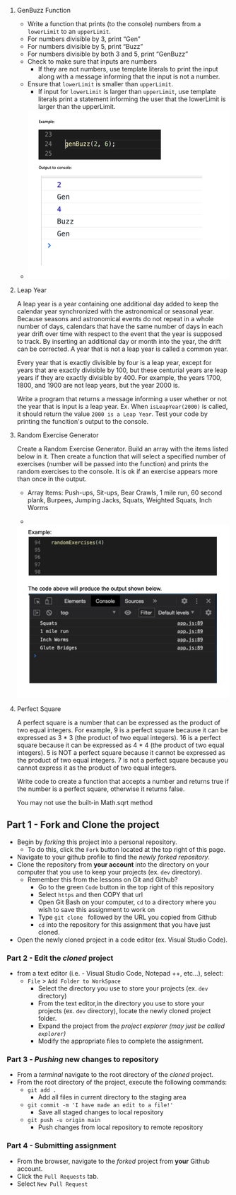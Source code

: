 1. GenBuzz Function
        
   * Write a function that prints (to the console) numbers from a `lowerLimit` to an `upperLimit`.
   * For numbers divisible by 3, print “Gen”
   * For numbers divisible by 5, print “Buzz”
   * For numbers divisible by both 3 and 5, print “GenBuzz”
   * Check to make sure that inputs are numbers
     * If they are not numbers, use template literals to print the input along with a message informing that the input is not a number.
   * Ensure that `lowerLimit` is smaller than `upperLimit`.
     * If input for `lowerLimit` is larger than `upperLimit`, use template literals print a statement informing the user that the lowerLimit is larger than the upperLimit.
   * <img src="resources/img/genbuzz-example.png"> 
     


2. Leap Year

    A leap year is a year containing one additional day added to keep the calendar year synchronized with the astronomical or seasonal year. Because seasons and astronomical events do not repeat in a whole number of days, calendars that have the same number of days in each year drift over time with respect to the event that the year is supposed to track. By inserting an additional day or month into the year, the drift can be corrected. A year that is not a leap year is called a common year.

    Every year that is exactly divisible by four is a leap year, except for years that are exactly divisible by 100, but these centurial years are leap years if they are exactly divisible by 400. For example, the years 1700, 1800, and 1900 are not leap years, but the year 2000 is.

    Write a program that returns a message informing a user whether or not the year that is input is a leap year. Ex. When `isLeapYear(2000)` is called, it should return the value `2000 is a Leap Year`. Test your code by printing the funcition's output to the console.

3. Random Exercise Generator

   Create a Random Exercise Generator. Build an array with the items listed below in it. Then create a function that will select a specified number of exercises (number will be passed into the function) and prints the random exercises to the console. It is ok if an exercise appears more than once in the output.

    * Array Items: Push-ups, Sit-ups, Bear Crawls, 1 mile run, 60 second plank, Burpees, Jumping Jacks, Squats, Weighted Squats, Inch Worms

    * 
     <img src="resources/img/random-exercises.png">

4. Perfect Square

    A perfect square is a number that can be expressed as the product of two equal integers. For example, 9 is a perfect square because it can be expressed as 3 * 3 (the product of two equal integers). 16 is a perfect square because it can be expressed as 4 * 4 (the product of two equal integers). 5 is NOT a perfect square because it cannot be expressed as the product of two equal integers. 7 is not a perfect square because you cannot express it as the product of two equal integers.

    Write code to create a function that accepts a number and returns true if the number is a perfect square, otherwise it returns false.

    You may not use the built-in Math.sqrt method

## Part 1 - Fork and Clone the project

* Begin by _forking_ this project into a personal repository.
   * To do this, click the `Fork` button located at the top right of this page.
* Navigate to your github profile to find the _newly forked repository_.
* Clone the repository from **your account** into the directory on your computer that you use to keep your projects (ex. `dev` directory).
    - Remember this from the lessons on Git and Github?
        - Go to the green `Code` button in the top right of this repository
        - Select `https` and then COPY that url
        - Open Git Bash on your computer, `cd` to a directory where you wish to save this assignment to work on
        - Type `git clone ` followed by the URL you copied from Github
        - `cd` into the repository for this assignment that you have just cloned.
* Open the newly cloned project in a code editor (ex. Visual Studio Code). 

### Part 2 - Edit the _cloned_ project

* from a text editor (i.e. - Visual Studio Code, Notepad ++, etc...), select:
  * `File` > `Add Folder to WorkSpace`
    * Select the directory you use to store your projects (ex. `dev` directory) 
    * From the text editor,in the directory you use to store your projects (ex. `dev` directory), locate the newly cloned project folder.
    * Expand the project from the _project explorer (may just be called `explorer`)_
    * Modify the appropriate files to complete the assignment.
    

### Part 3 - _Pushing_ new changes to repository

* From a _terminal_ navigate to the root directory of the _cloned_ project.
* From the root directory of the project, execute the following commands:
    * `git add .`
        * Add all files in current directory to the staging area       
    * `git commit -m 'I have made an edit to a file!'`
        * Save all staged changes to local repository
    * `git push -u origin main`
        * Push changes from local repository to remote repository

### Part 4 - Submitting assignment

* From the browser, navigate to the _forked_ project from **your** Github account.
* Click the `Pull Requests` tab.
* Select `New Pull Request`
